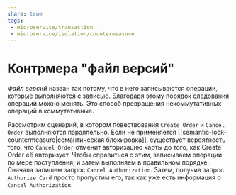 ```yaml
---
share: true
tags:
 - microservice/transaction
 - microservice/isolation/countermeasure
---
```

# Контрмера "файл версий"
*Файл версий* назван так потому, что в него записываются операции, которые выполняются с записью. Благодаря этому порядок следования операций можно менять. Это способ превращения некоммутативных операций в коммутативные.

Рассмотрим сценарий, в котором повествования `Create Order` и `Cancel Order` выполняются параллельно. Если не применяется [[semantic-lock-countermeasure|семантическая блокировка]], существует вероятность того, что `Cancel Order` отменит авторизацию карты до того, как Create Order её авторизует.
Чтобы справиться с этим, записываем операции по мере поступления, и затем выполняем в правильном порядке. Сначала запишем запрос `Cancel Authorization`. Затем, получив запрос `Authorize Card` просто пропустим его, так как уже есть информация о `Cancel Authorization`.